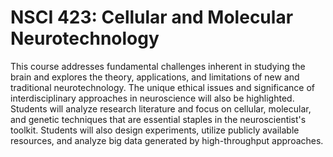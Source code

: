 # NSCI 423: Cellular and Molecular Neurotechnology

This course addresses fundamental challenges inherent in studying the brain and explores the theory, applications, and limitations of new and traditional neurotechnology. The unique ethical issues and significance of interdisciplinary approaches in neuroscience will also be highlighted. Students will analyze research literature and focus on cellular, molecular, and genetic techniques that are essential staples in the neuroscientist's toolkit. Students will also design experiments, utilize publicly available resources, and analyze big data generated by high-throughput approaches.
